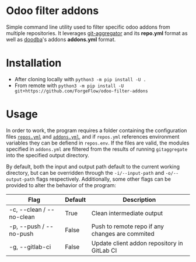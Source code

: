 # Odoo filter addons

Simple command line utility used to filter specific odoo addons from
multiple repositories. It leverages [git-aggregator](https://github.com/acsone/git-aggregator)
and its **repo.yml** format as well as [doodba](https://github.com/Tecnativa/doodba)'s
addons **addons.yml** format.

# Installation

- After cloning locally with `python3 -m pip install -U .`
- From remote with `python3 -m pip install -U git+https://github.com/ForgeFlow/odoo-filter-addons`

# Usage

In order to work, the program requires a folder containing the configuration files
[`repos.yml`](https://github.com/acsone/git-aggregator#configuration-file) and
[`addons.yml`](https://github.com/Tecnativa/doodba#optodoocustomsrcaddonsyaml),
and if `repos.yml` references environment variables they can be defiend in `repos.env`.
If the files are valid, the modules specified in `addons.yml` are filtered from the
results of running `gitaggregate` into the specified output directory.

By default, both the input and output path default to the current working directory,
but can be overridden through the `-i/--input-path` and `-o/--output-path` flags
respectively. Additionally, some other flags can be provided to alter the behavior of
the program:

| Flag                      | Default | Description                                               |
|---------------------------|---------|-----------------------------------------------------------|
| -c, --clean / --no-clean  | True    | Clean intermediate output                                 |
| -p, --push / --no-push    | False   | Push to remote repo if any changes are commited           |
| -g, --gitlab-ci           | False   | Update client addon repository in GitLab CI               |
